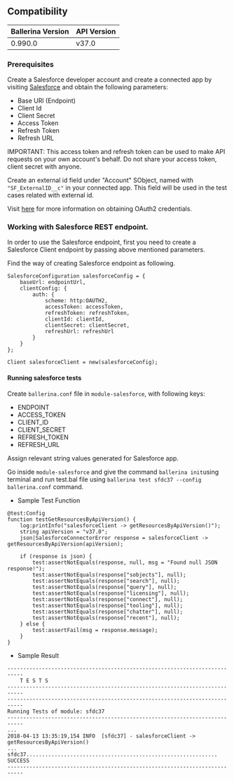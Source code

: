 ## Compatibility

| Ballerina Version  | API Version  |
| ------------------ | ------------ |
| 0.990.0            |   v37.0      |

### Prerequisites

Create a Salesforce developer account and create a connected app by visiting [Salesforce](https://www.salesforce.com) and obtain the following parameters:
* Base URl (Endpoint)
* Client Id
* Client Secret
* Access Token
* Refresh Token
* Refresh URL

IMPORTANT: This access token and refresh token can be used to make API requests on your own account's behalf. 
Do not share your access token, client secret with anyone.

Create an external id field under "Account" SObject, named with `"SF_ExternalID__c"` in your connected app. 
This field will be used in the test cases related with external id. 

Visit [here](https://help.salesforce.com/articleView?id=remoteaccess_authenticate_overview.htm) for more information on obtaining OAuth2 credentials.

### Working with Salesforce REST endpoint.

In order to use the Salesforce endpoint, first you need to create a 
Salesforce Client endpoint by passing above mentioned parameters.

Find the way of creating Salesforce endpoint as following. 

```ballerina
SalesforceConfiguration salesforceConfig = {
    baseUrl: endpointUrl,
    clientConfig: {
        auth: {
            scheme: http:OAUTH2,
            accessToken: accessToken,
            refreshToken: refreshToken,
            clientId: clientId,
            clientSecret: clientSecret,
            refreshUrl: refreshUrl
        }
    }
};

Client salesforceClient = new(salesforceConfig);

```

#### Running salesforce tests
Create `ballerina.conf` file in `module-salesforce`, with following keys:
* ENDPOINT
* ACCESS_TOKEN
* CLIENT_ID
* CLIENT_SECRET
* REFRESH_TOKEN
* REFRESH_URL

Assign relevant string values generated for Salesforce app. 

Go inside `module-salesforce` and give the command `ballerina init`using terminal and run test.bal file 
using `ballerina test sfdc37 --config ballerina.conf` command.

* Sample Test Function

```ballerina
@test:Config
function testGetResourcesByApiVersion() {
    log:printInfo("salesforceClient -> getResourcesByApiVersion()");
    string apiVersion = "v37.0";
    json|SalesforceConnectorError response = salesforceClient -> getResourcesByApiVersion(apiVersion);

    if (response is json) {
        test:assertNotEquals(response, null, msg = "Found null JSON response!");
        test:assertNotEquals(response["sobjects"], null);
        test:assertNotEquals(response["search"], null);
        test:assertNotEquals(response["query"], null);
        test:assertNotEquals(response["licensing"], null);
        test:assertNotEquals(response["connect"], null);
        test:assertNotEquals(response["tooling"], null);
        test:assertNotEquals(response["chatter"], null);
        test:assertNotEquals(response["recent"], null);
    } else {
        test:assertFail(msg = response.message);
    }
}

```

* Sample Result 

```ballerina
---------------------------------------------------------------------------
    T E S T S
---------------------------------------------------------------------------
---------------------------------------------------------------------------
Running Tests of module: sfdc37
---------------------------------------------------------------------------
...
2018-04-13 13:35:19,154 INFO  [sfdc37] - salesforceClient -> getResourcesByApiVersion() 
...
sfdc37............................................................. SUCCESS
---------------------------------------------------------------------------
```
